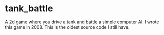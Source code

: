 # tank_battle
A 2d game where you drive a tank and battle a simple computer AI. I wrote this game in 2008. This is the oldest source code I still have.
